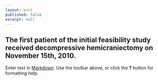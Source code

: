 ```yaml
---
layout: post
published: false
excerpt: null
---
```


## The first patient of the initial feasibility study received decompressive hemicraniectomy on November 15th, 2010.

Enter text in [Markdown](http://daringfireball.net/projects/markdown/). Use the toolbar above, or click the **?** button for formatting help.
